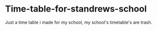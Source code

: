 # Time-table-for-standrews-school
Just a time table i made for my school, my school's timetable's are trash.
